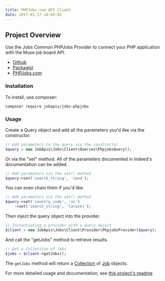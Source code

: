 ```yaml
---
title: PHPJobs.com API Client
date: 2017-01-17 16:04:02
---
```


## Project Overview
Use the Jobs Common PHPJobs Provider to connect your PHP application with the Muse job board API.

- [Github](https://github.com/jobapis/jobs-phpjobs)
- [Packagist](https://packagist.org/packages/jobapis/jobs-phpjobs)
- [PHPJobs.com](http://www.phpjobs.com/)

### Installation

To install, use composer:

```
composer require jobapis/jobs-phpjobs
```

### Usage
Create a Query object and add all the parameters you'd like via the constructor.
 
```php
// Add parameters to the query via the constructor
$query = new JobApis\Jobs\Client\Queries\PhpjobsQuery();
```

Or via the "set" method. All of the parameters documented in Indeed's documentation can be added.

```php
// Add parameters via the set() method
$query->set('search_string', 'zend');
```

You can even chain them if you'd like.

```php
// Add parameters via the set() method
$query->set('country_code', 'us')
    ->set('search_string', 'laravel');
```
 
Then inject the query object into the provider.

```php
// Instantiating a provider with a query object
$client = new JobApis\Jobs\Client\Provider\PhpjobsProvider($query);
```

And call the "getJobs" method to retrieve results.

```php
// Get a Collection of Jobs
$jobs = $client->getJobs();
```

The `getJobs` method will return a [Collection](https://github.com/jobapis/jobs-common/blob/master/src/Collection.php) of [Job](https://github.com/jobapis/jobs-common/blob/master/src/Job.php) objects.

For more detailed usage and documentation, see [this project's readme](https://github.com/jobapis/jobs-phpjobs#usage)
